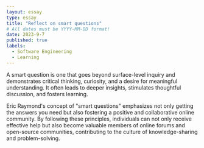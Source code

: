 ```yaml
---
layout: essay
type: essay
title: "Reflect on smart questions"
# All dates must be YYYY-MM-DD format!
date: 2023-9-7
published: true
labels:
  - Software Engineering
  - Learning
---
```




A smart question is one that goes beyond surface-level inquiry and demonstrates critical thinking, curiosity, and a desire for meaningful understanding. It often leads to deeper insights, stimulates thoughtful discussion, and fosters learning.

Eric Raymond's concept of "smart questions" emphasizes not only getting the answers you need but also fostering a positive and collaborative online community. By following these principles, individuals can not only receive effective help but also become valuable members of online forums and open-source communities, contributing to the culture of knowledge-sharing and problem-solving.
